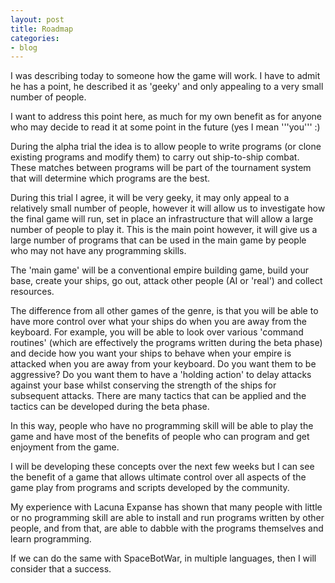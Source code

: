 ```yaml
---
layout: post
title: Roadmap
categories:
- blog
---
```


I was describing today to someone how the game will work. I have to admit he has a
point, he described it as 'geeky' and only appealing to a very small number of people.

I want to address this point here, as much for my own benefit as for anyone who may
decide to read it at some point in the future (yes I mean '''you''' :)

During the alpha trial the idea is to allow people to write programs (or clone existing
programs and modify them) to carry out ship-to-ship combat. These matches between
programs will be part of the tournament system that will determine which programs are
the best.

During this trial I agree, it will be very geeky, it may only appeal to a relatively 
small number of people, however it will allow us to investigate how the final game will
run, set in place an infrastructure that will allow a large number of people to play
it. This is the main point however, it will give us a large number of programs that can
be used in the main game by people who may not have any programming skills.

The 'main game' will be a conventional empire building game, build your base, create
your ships, go out, attack other people (AI or 'real') and collect resources.

The difference from all other games of the genre, is that you will be able to have more
control over what your ships do when you are away from the keyboard. For example, you
will be able to look over various 'command routines' (which are effectively the programs
written during the beta phase) and decide how you want your ships to behave when your
empire is attacked when you are away from your keyboard. Do you want them to be aggressive?
Do you want them to have a 'holding action' to delay attacks against your base whilst
conserving the strength of the ships for subsequent attacks. There are many tactics that
can be applied and the tactics can be developed during the beta phase.

In this way, people who have no programming skill will be able to play the game and have
most of the benefits of people who can program and get enjoyment from the game.

I will be developing these concepts over the next few weeks but I can see the benefit
of a game that allows ultimate control over all aspects of the game play from programs
and scripts developed by the community.

My experience with Lacuna Expanse has shown that many people with little or no
programming skill are able to install and run programs written by other people, and
from that, are able to dabble with the programs themselves and learn programming.

If we can do the same with SpaceBotWar, in multiple languages, then I will consider
that a success.

